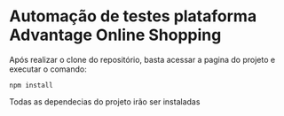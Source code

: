 # Automação de testes plataforma Advantage Online Shopping

Após realizar o clone do repositório, basta acessar a pagina do projeto e executar o comando:

```
npm install
```
Todas as dependecias do projeto irão ser instaladas